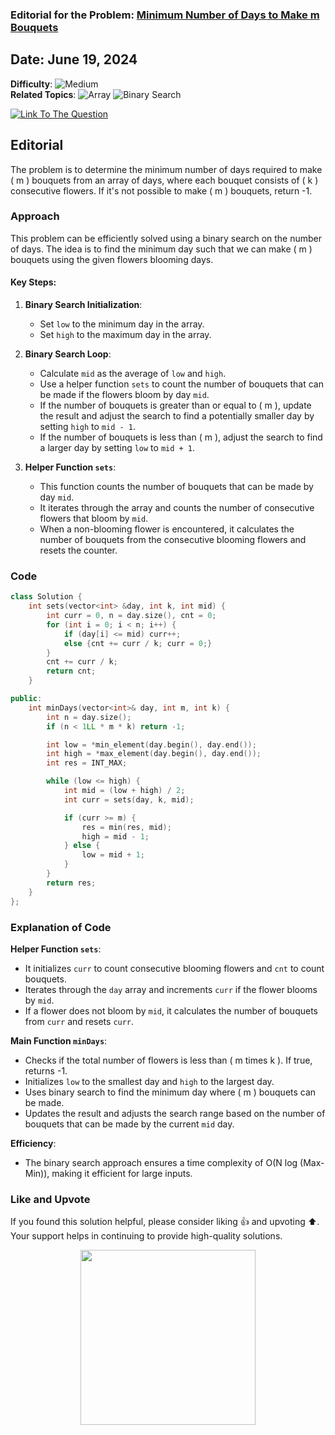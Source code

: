 ### Editorial for the Problem: [Minimum Number of Days to Make m Bouquets](https://leetcode.com/problems/minimum-number-of-days-to-make-m-bouquets/)

## **Date**: June 19, 2024

**Difficulty**: ![Medium](https://img.shields.io/badge/Medium-yellow)  
**Related Topics**: ![Array](https://img.shields.io/badge/Array-blue) ![Binary Search](https://img.shields.io/badge/Binary%20Search-blue)

<p>
  <a href="https://leetcode.com/problems/minimum-number-of-days-to-make-m-bouquets/">
    <img src="https://img.shields.io/badge/Link%20To%20The%20Question-blue" alt="Link To The Question">
  </a>
</p>

## Editorial

The problem is to determine the minimum number of days required to make \( m \) bouquets from an array of days, where each bouquet consists of \( k \) consecutive flowers. If it's not possible to make \( m \) bouquets, return -1.

### Approach

This problem can be efficiently solved using a binary search on the number of days. The idea is to find the minimum day such that we can make \( m \) bouquets using the given flowers blooming days.

#### Key Steps:

1. **Binary Search Initialization**:
    - Set `low` to the minimum day in the array.
    - Set `high` to the maximum day in the array.

2. **Binary Search Loop**:
    - Calculate `mid` as the average of `low` and `high`.
    - Use a helper function `sets` to count the number of bouquets that can be made if the flowers bloom by day `mid`.
    - If the number of bouquets is greater than or equal to \( m \), update the result and adjust the search to find a potentially smaller day by setting `high` to `mid - 1`.
    - If the number of bouquets is less than \( m \), adjust the search to find a larger day by setting `low` to `mid + 1`.

3. **Helper Function `sets`**:
    - This function counts the number of bouquets that can be made by day `mid`.
    - It iterates through the array and counts the number of consecutive flowers that bloom by `mid`.
    - When a non-blooming flower is encountered, it calculates the number of bouquets from the consecutive blooming flowers and resets the counter.

### Code

```cpp
class Solution {
    int sets(vector<int> &day, int k, int mid) {
        int curr = 0, n = day.size(), cnt = 0;
        for (int i = 0; i < n; i++) {
            if (day[i] <= mid) curr++;
            else {cnt += curr / k; curr = 0;}
        }
        cnt += curr / k;
        return cnt;
    }

public:
    int minDays(vector<int>& day, int m, int k) {
        int n = day.size();
        if (n < 1LL * m * k) return -1;

        int low = *min_element(day.begin(), day.end());
        int high = *max_element(day.begin(), day.end());
        int res = INT_MAX;

        while (low <= high) {
            int mid = (low + high) / 2;
            int curr = sets(day, k, mid);

            if (curr >= m) {
                res = min(res, mid);
                high = mid - 1;
            } else {
                low = mid + 1;
            }
        }
        return res;
    }
};
```
### Explanation of Code

**Helper Function `sets`**:

- It initializes `curr` to count consecutive blooming flowers and `cnt` to count bouquets.
- Iterates through the `day` array and increments `curr` if the flower blooms by `mid`.
- If a flower does not bloom by `mid`, it calculates the number of bouquets from `curr` and resets `curr`.

**Main Function `minDays`**:

- Checks if the total number of flowers is less than ( m times k ). If true, returns -1.
- Initializes `low` to the smallest day and `high` to the largest day.
- Uses binary search to find the minimum day where \( m \) bouquets can be made.
- Updates the result and adjusts the search range based on the number of bouquets that can be made by the current `mid` day.

**Efficiency**:

- The binary search approach ensures a time complexity of O(N log (Max-Min)), making it efficient for large inputs.

### Like and Upvote

If you found this solution helpful, please consider liking 👍 and upvoting ⬆️. Your support helps in continuing to provide high-quality solutions.

<p align="center">
  <img src="https://preview.redd.it/petition-to-change-the-upvote-and-downvote-button-to-like-v0-jbrdq402054c1.jpg?width=640&crop=smart&auto=webp&s=8225d21c98a245f44fd6c1f74a4c6c67f0061f25" width="280">
</p>
